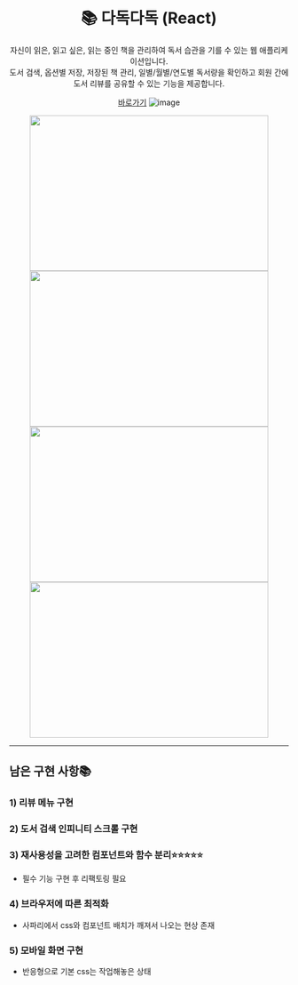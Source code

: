 <div align="center">
  <h1> 📚 다독다독 (React) </h1>
자신이 읽은, 읽고 싶은, 읽는 중인 책을 관리하여 독서 습관을 기를 수 있는 웹 애플리케이션입니다.</br>
도서 검색, 옵션별 저장, 저장된 책 관리, 일별/월별/연도별 독서량을 확인하고 회원 간에 도서 리뷰를 공유할 수 있는 기능을 제공합니다. </br>

<a href='http://dadokdadok.netlify.app'>바로가기</a>
![image](https://user-images.githubusercontent.com/66938939/170541427-6370e1a6-06ff-409d-9ac1-60b861401aea.png)

<img src='https://user-images.githubusercontent.com/66938939/170541490-2ea2dd74-e995-494e-9569-bfaa6010e7fa.png' width='430px' height='280px'>
<img src='https://user-images.githubusercontent.com/66938939/170539968-0c007d5d-dfbb-4605-84f5-fcde3c275bbb.png' width='430px' height='280px'>
<img src='https://user-images.githubusercontent.com/66938939/170540436-5cff36bd-9ae2-4daa-98d1-d42e728725ed.png' width='430px' height='280px'>
<img src='https://user-images.githubusercontent.com/66938939/170541308-7442d3d5-0be3-42fd-adc3-c52bf84a10cf.png' width='430px' height='280px'>


</div>


<hr/>

## 남은 구현 사항📚</a>
### 1) 리뷰 메뉴 구현</br>
### 2) 도서 검색 인피니티 스크롤 구현</br>
### 3) 재사용성을 고려한 컴포넌트와 함수 분리⭐⭐⭐⭐⭐</br>
* 필수 기능 구현 후 리팩토링 필요</br>
### 4) 브라우저에 따른 최적화 </br>
* 사파리에서 css와 컴포넌트 배치가 깨져서 나오는 현상 존재</br>
### 5) 모바일 화면 구현 </br>
* 반응형으로 기본 css는 작업해놓은 상태</br>
